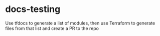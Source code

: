 # docs-testing
Use tfdocs to generate a list of modules, then use Terraform to generate files from that list and create a PR to the repo
